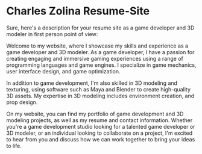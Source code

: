 # Charles Zolina Resume-Site

Sure, here's a description for your resume site as a game developer and 3D modeler in first person point of view:

Welcome to my website, where I showcase my skills and experience as a game developer and 3D modeler. As a game developer, I have a passion for creating engaging and immersive gaming experiences using a range of programming languages and game engines. I specialize in game mechanics, user interface design, and game optimization.

In addition to game development, I'm also skilled in 3D modeling and texturing, using software such as Maya and Blender to create high-quality 3D assets. My expertise in 3D modeling includes environment creation, and prop design.

On my website, you can find my portfolio of game development and 3D modeling projects, as well as my resume and contact information. Whether you're a game development studio looking for a talented game developer or 3D modeler, or an individual looking to collaborate on a project, I'm excited to hear from you and discuss how we can work together to bring your ideas to life.
